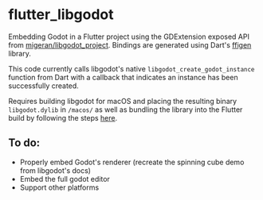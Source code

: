 # flutter_libgodot

Embedding Godot in a Flutter project using the GDExtension exposed API from [migeran/libgodot_project](https://github.com/migeran/libgodot_project/tree/e1a22de33525f6495685214a329c05f2cbbb14df). Bindings are generated using Dart's [ffigen](https://pub.dev/packages/ffigen) library.

This code currently calls libgodot's native ``libgodot_create_godot_instance`` function from Dart with a callback that indicates an instance has been successfully created.

Requires building libgodot for macOS and placing the resulting binary ``libgodot.dylib`` in ``/macos/`` as well as bundling the library into the Flutter build by following the steps [here](https://docs.flutter.dev/platform-integration/macos/c-interop#compiled-dynamic-library-macos).

## To do:
- Properly embed Godot's renderer (recreate the spinning cube demo from libgodot's docs)
- Embed the full godot editor
- Support other platforms
